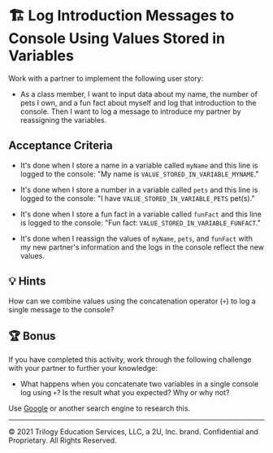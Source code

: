 # 🏗️ Log Introduction Messages to Console Using Values Stored in Variables 

Work with a partner to implement the following user story:

* As a class member, I want to input data about my name, the number of pets I own, and a fun fact about myself and log that introduction to the console. Then I want to log a message to introduce my partner by reassigning the variables.

## Acceptance Criteria

* It's done when I store a name in a variable called `myName` and this line is logged to the console: "My name is `VALUE_STORED_IN_VARIABLE_MYNAME`."

* It's done when I store a number in a variable called `pets` and this line is logged to the console: "I have `VALUE_STORED_IN_VARIABLE_PETS` pet(s)."

* It's done when I store a fun fact in a variable called `funFact` and this line is logged to the console: "Fun fact: `VALUE_STORED_IN_VARIABLE_FUNFACT`."

* It's done when I reassign the values of `myName`, `pets`, and `funFact` with my new partner's information and the logs in the console reflect the new values.

## 💡 Hints

How can we combine values using the concatenation operator (`+`) to log a single message to the console?

## 🏆 Bonus

If you have completed this activity, work through the following challenge with your partner to further your knowledge:

* What happens when you concatenate two variables in a single console log using `+`? Is the result what you expected? Why or why not? 

Use [Google](https://www.google.com) or another search engine to research this.

---

© 2021 Trilogy Education Services, LLC, a 2U, Inc. brand. Confidential and Proprietary. All Rights Reserved.
